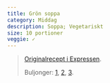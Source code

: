 ```yaml
---
title: Grön soppa
category: Middag
description: Soppa; Vegetariskt
size: 10 portioner
veggie: ✓
---
```


> [Originalrecept i Expressen](http://mittkok.expressen.se/recept/gron-soppa-med-kokos-chilistekt-savoykal/).
> 
> Buljonger: [1](http://blogg.amelia.se/underbaraclara/2010/01/06/att-gora-sin-egen-buljong/), [2](https://gastronomibloggen.wordpress.com/2011/01/07/hemkokt-buljong/), [3](http://slangintematen.se/restrecept/koka-egen-gronsaksbuljong-och-kottbuljong-och-frys-in/).
